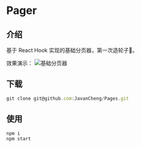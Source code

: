 # Pager

## 介绍

基于 React Hook 实现的基础分页器，第一次造轮子👻。

效果演示：
![基础分页器](https://media.giphy.com/media/S3WIlBcOi9QwyNUc5t/giphy.gif)

## 下载

```js
git clone git@github.com:JavanCheng/Pages.git
```

## 使用

```js
npm i
npm start
```
